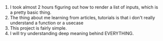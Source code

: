 1. I took almost 2 hours figuring out how to render a list of inputs, which is a pretty basic thing. 
2. The thing about me learning from articles, tutorials is that i don't really understand a function or a usecase
3. This project is fairly simple.
4. I will try understanding deep meaning behind EVERYTHING.
